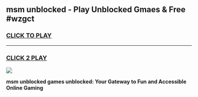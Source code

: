 
## msm unblocked - Play Unblocked Gmaes & Free #wzgct
<h3>
<a href="https://news.freeplayer.one?title=msm_unblocked&ref=03M">CLICK TO PLAY</a></h3>
<hr>

<h3>
<a href="https://news.freeplayer.one?title=msm_unblocked&ref=03M">CLICK 2 PLAY</a>
  
</h3>

<a href="https://news.freeplayer.one?title=msm_unblocked&ref=03M"><img src="https://clearcache.store/games.png"></a>


**msm unblocked games unblocked: Your Gateway to Fun and Accessible Online Gaming**
